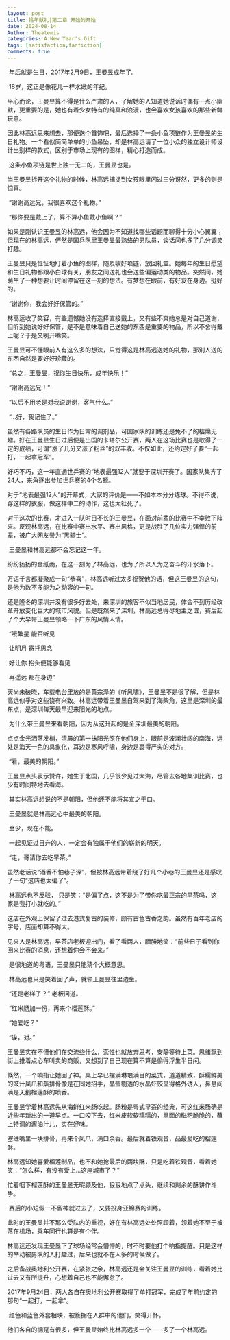 ```yaml
---
layout: post
title: 拾年献礼|第二章 开始的开始
date: 2024-08-14
Author: Theatemis
categories: A New Year's Gift
tags: [satisfaction,fanfiction]
comments: true
---
```


​        年后就是生日，2017年2月9日，王曼昱成年了。

​        18岁，这正是像花儿一样水嫩的年纪。

​        平心而论，王曼昱算不得是什么严肃的人，了解她的人知道她说话时偶有一点小幽默，更重要的是，她也有着少女特有的纯真和浪漫，也会喜欢女孩喜欢的那些新鲜玩意。

​        因此林高远思来想去，那便送个首饰吧，最后选择了一条小鱼项链作为王曼昱的生日礼物。一个看似简简单单的小鱼吊坠，却是林高远请了一位小众的独立设计师设计出别样的款式，区别于市场上现有的图样，精心打造而成。

​        这条小鱼项链是世上独一无二的，王曼昱也是。

​        当王曼昱拆开这个礼物的时候，林高远捕捉到女孩眼里闪过三分讶然，更多的则是惊喜。

​        “谢谢高远兄，我很喜欢这个礼物。”

​        “那你要是戴上了，算不算小鱼戴小鱼啊？”

​        如果是刚认识王曼昱的林高远，他会因为不知道找哪些话题而聊得十分小心翼翼；但现在的林高远，俨然是国乒队里王曼昱最熟络的男队员，谈话间也多了几分调笑打趣。

​        王曼昱只是怔怔地盯着小鱼的图样，随及收好项链，放回礼盒。她每年的生日愿望和生日礼物都跟小白球有关，朋友之间送礼也会送些偏运动类的物品。突然间，她萌生了一种想要让时间停留在这一刻的想法。有梦想在眼前，有好友在身边。挺好的。

​        “谢谢你，我会好好保管的。”

​        林高远收了笑容，有些遗憾她没有选择直接戴上，又有些不爽她总是对自己道谢，但听到她说好好保管，是不是意味着自己送她的东西是重要的物品，所以不舍得戴上呢？于是又咧开嘴笑。

​        王曼昱可不懂眼前人有这么多的想法，只觉得这是林高远送她的礼物，那别人送的东西自然是要好好珍藏的。

​        “总之，王曼昱，祝你生日快乐，成年快乐！”

​        “谢谢高远兄！”

​        “以后不用老是对我说谢谢，客气什么。”

​        “...好，我记住了。”

​        虽然有各路队员的生日作为日常的调剂品，可国家队的训练还是免不了的枯燥无趣。好在王曼昱生日过后便是出国的卡塔尔公开赛，两人在这场比赛也是取得了一定的成绩，可谓“涨了几分又涨了粉丝”的双丰收。不仅如此，还约定好了要“一起打，一起拿冠军”。

​        好巧不巧，这一年直通世乒赛的“地表最强12人”就要于深圳开赛了。国家队集齐了24人，来角逐出参加世乒赛的4个名额。

​        对于“地表最强12人”的开幕式，大家的评价是——不如本本分分练球。不得不说，穿这样的衣服，做这样中二的动作，这也太社死了。

​        对于这次的比赛，才进入一队时日不长的王曼昱，在面对前辈的比赛中不幸败下阵来。反观林高远，在比赛中赛出水平、赛出风格，更是战胜了几位实力强悍的前辈，被广大网友誉为“黑骑士”。

​        王曼昱和林高远都不会忘记这一年。

​        纷纷扬扬的金纸雨，在这一刻为了林高远，也为了所以人为之奋斗的汗水落下。

​        万语千言都凝聚成一句“恭喜”，林高远听过太多祝贺他的话，但这王曼昱的这句，是他为数不多能为之动容的一句。

​        还是隆冬的深圳并没有很多好去处，来深圳的旅客不似当地居民，体会不到历经改革开放变化巨大的城市风貌。但是既然来了深圳，林高远总得尽地主之谊，赛后起了个大早带王曼昱领略一下广东的风情人情。

​        “哦繁星 能否听见

​        让明月 寄托思念

​        好让你 抬头便能够看见

​        再遥远 都在身边”

​        天尚未破晓，车载电台里放的是黄宗泽的《听风啸》，王曼昱不是很了解，但是林高远似乎对这些饶有兴致。林高远带着王曼昱自驾来到了海柴角，这里是深圳的最东点，是深圳每天最早迎来阳光的地点。

​        为什么带王曼昱来看朝阳，因为从这升起的是全深圳最美的朝阳。

​        点点金光洒落发梢，清晨的第一抹阳光照在他们身上，眼前是波澜壮阔的南海，远处是海天一色的具象化，耳边是寒风呼啸，身边是裹得严实的对方。

​        “看，最美的朝阳。”

​        王曼昱点头表示赞许，她生于北国，几乎很少见过大海，尽管去各地集训比赛，也少有时间特地去看海。

​        其实林高远想说的不是朝阳，但他还不能将其宣之于口。

​        王曼昱就是林高远心中最美的朝阳。

​        至少，现在不能。

​        一起见证过日升的人，一定会有独属于他们的崭新的明天。

​        “走，哥请你去吃早茶。”

​        虽然老话说“酒香不怕巷子深”，但被林高远带着绕了好几个小巷的王曼昱还是感叹了一句“这店也太偏了”。

​        林高远也不反驳， 只是笑：“是偏了点，这不是为了带你吃最正宗的早茶吗，这家是我打小就吃的。”

​        这店在外观上保留了过去港式复古的装修，颇有古色古香之韵。虽然有百年老店的字号，店面却算不得大。

​        见来人是林高远，早茶店老板迎出门，看了看两人，腼腆地笑：“前些日子看到你回来比赛的消息，还想着你会不会来。”

​        是很地道的粤语，王曼昱只能猜个大概意思。

​        林高远也只是笑着回了声，就领王曼昱往里边坐。

​        “还是老样子？” 老板问道。

​        “红米肠加一份，再来个榴莲酥。”

​        “她爱吃？”

​        “诶，对。”

​        王曼昱实在不懂他们在交流些什么，索性也就放弃思考，安静等待上菜。思绪飘到街上推着点心车叫卖的商贩，又想到了自己现在算不算是偷得浮生半日闲。

​        倏然，一个响指让她回了神。桌上早已摆满琳琅满目的菜式，道道精致，酥糯鲜美的豉汁凤爪和蒸排骨像是在同她招手，晶莹剔透的水晶虾饺显得格外诱人，鼻息间满是天鹅榴莲酥的喷香。

​        王曼昱学着林高远先从海鲜红米肠吃起。肠粉是粤式早茶的经典，可这红米肠确是近些年新出的一道早点。一口咬下去，红米皮软软糯糯的，里面的糍粑脆脆的，蘸上特调的酱油汁儿，实在好味。

​        塞进嘴里一块排骨，再来个凤爪，满口余香。最后就着铁观音，品最爱吃的榴莲酥。

​        林高远知她喜爱榴莲制品，也不和她抢最后的两块酥，只是吃着铁观音，看着她笑：“怎么样，有没有爱上…这座城市了？”

​        忙着咽下榴莲酥的王曼昱无暇顾及他，狠狠地点了点头，继续和剩余的酥饼作斗争。

​        赛后的小短假一不留神就过去了，又要投身亚锦赛的训练。

​        此时的王曼昱并不那么受队内的重视，好在有林高远处处照顾着，领着她不至于被落在机场，乘车同行也算是有个伴。

​        林高远还发现王曼昱下了球场经常会懵懵的，时不时要他打个响指提醒。只是这样的举动被男队的人打趣过，后来也就不在人多的时候做了。

​        之后备战奥地利公开赛，在紧张之余，林高远还是会关注王曼昱的训练，看着她比过去又有所提升，心想着自己也不能懈怠了。

​        2017年9月24日，两人各自在奥地利公开赛取得了单打冠军，完成了年前约定的那句“一起打，一起拿”。

​        红色和蓝色外套相映，被簇拥在人群中的他们，笑得开怀。

​        他们各自的拥趸有很多，但王曼昱始终比林高远多一个——多了一个林高远。
